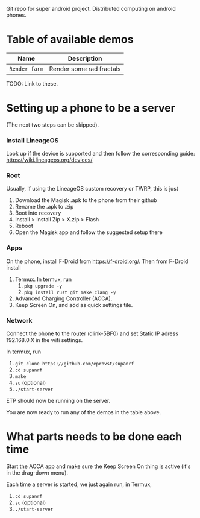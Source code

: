 Git repo for super android project. Distributed computing on android phones.

# Table of available demos
| Name | Description |
| ---- | ----------- |
| `Render farm` | Render some rad fractals |

TODO: Link to these.


# Setting up a phone to be a server

(The next two steps can be skipped).

### Install LineageOS
Look up if the device is supported and then follow the corresponding guide: https://wiki.lineageos.org/devices/


### Root
Usually, if using the LineageOS custom recovery or TWRP, this is just 
1. Download the Magisk .apk to the phone from their github
2. Rename the .apk to .zip
3. Boot into recovery
4. Install > Install Zip > X.zip > Flash
5. Reboot
6. Open the Magisk app and follow the suggested setup there


### Apps
On the phone, install F-Droid from https://f-droid.org/. Then from F-Droid install
1. Termux. In termux, run
	1. `pkg upgrade -y`
	2. `pkg install rust git make clang -y`
2. Advanced Charging Controller (ACCA).
3. Keep Screen On, and add as quick settings tile.

<!-- Then install gcc in termux by `pkg install clang`, and `rust` by `pkg install rust openssl`. -->

### Network
Connect the phone to the router (dlink-5BF0) and set Static IP adress 192.168.0.X in the wifi settings.

In termux, run
1. `git clone https://github.com/eprovst/supanrf`
2. `cd supanrf`
3. `make`
4. `su` (optional)
5. `./start-server`

ETP should now be running on the server.

You are now ready to run any of the demos in the table above.


# What parts needs to be done each time

Start the ACCA app and make sure the Keep Screen On thing is active (it's in the drag-down menu).

Each time a server is started, we just again run, in Termux,
1. `cd supanrf`
2. `su` (optional)
3. `./start-server`

